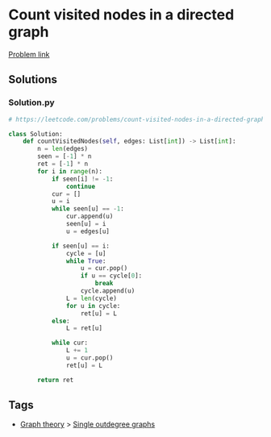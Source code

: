 # Count visited nodes in a directed graph

[Problem link](https://leetcode.com/problems/count-visited-nodes-in-a-directed-graph/)

## Solutions


### Solution.py
```py
# https://leetcode.com/problems/count-visited-nodes-in-a-directed-graph/

class Solution:
    def countVisitedNodes(self, edges: List[int]) -> List[int]:
        n = len(edges)
        seen = [-1] * n
        ret = [-1] * n
        for i in range(n):
            if seen[i] != -1:
                continue
            cur = []
            u = i
            while seen[u] == -1:
                cur.append(u)
                seen[u] = i
                u = edges[u]

            if seen[u] == i:
                cycle = [u]
                while True:
                    u = cur.pop()
                    if u == cycle[0]:
                        break
                    cycle.append(u)
                L = len(cycle)
                for u in cycle:
                    ret[u] = L
            else:
                L = ret[u]

            while cur:
                L += 1
                u = cur.pop()
                ret[u] = L

        return ret
```
## Tags

* [Graph theory](/Collections/graph-theory.md#graph-theory) > [Single outdegree graphs](/Collections/graph-theory.md#single-outdegree-graphs)
